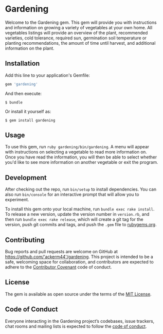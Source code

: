 # Gardening

Welcome to the Gardening gem.  This gem will provide you with instructions and information on growing a variety of vegetables at your own home.  All vegetables listings will provide an overview of the plant, recommended varieties, cold tolerance, required sun, germination soil temperature or planting recommendations, the amount of time until harvest, and additional information on the plant.  

## Installation

Add this line to your application's Gemfile:

```ruby
gem 'gardening'
```

And then execute:

    $ bundle

Or install it yourself as:

    $ gem install gardening

## Usage

To use this gem, run `ruby gardening/bin/gardening`. A menu will appear with instructions on selecting a vegetable to read more information on.  Once you have read the information, you will then be able to select whether you'd like to see more information on another vegetable or exit the program.

## Development

After checking out the repo, run `bin/setup` to install dependencies. You can also run `bin/console` for an interactive prompt that will allow you to experiment.

To install this gem onto your local machine, run `bundle exec rake install`. To release a new version, update the version number in `version.rb`, and then run `bundle exec rake release`, which will create a git tag for the version, push git commits and tags, and push the `.gem` file to [rubygems.org](https://rubygems.org).

## Contributing

Bug reports and pull requests are welcome on GitHub at https://github.com/'ackerm44'/gardening. This project is intended to be a safe, welcoming space for collaboration, and contributors are expected to adhere to the [Contributor Covenant](http://contributor-covenant.org) code of conduct.

## License

The gem is available as open source under the terms of the [MIT License](https://opensource.org/licenses/MIT).

## Code of Conduct

Everyone interacting in the Gardening project’s codebases, issue trackers, chat rooms and mailing lists is expected to follow the [code of conduct](https://github.com/'ackerm44'/gardening/blob/master/CODE_OF_CONDUCT.md).
